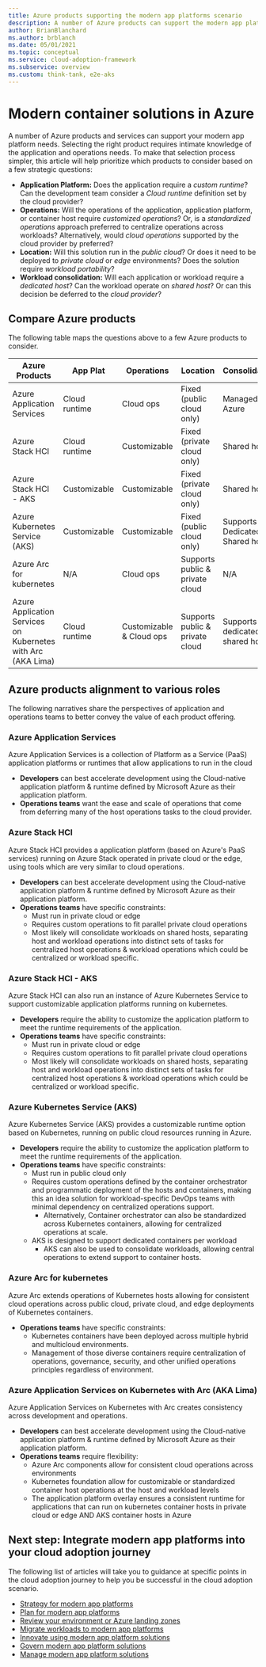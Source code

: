 ```yaml
---
title: Azure products supporting the modern app platforms scenario
description: A number of Azure products can support the modern app platform scenario depending on specific application and operations needs.
author: BrianBlanchard
ms.author: brblanch
ms.date: 05/01/2021
ms.topic: conceptual
ms.service: cloud-adoption-framework
ms.subservice: overview
ms.custom: think-tank, e2e-aks
---
```


# Modern container solutions in Azure

A number of Azure products and services can support your modern app platform needs. Selecting the right product requires intimate knowledge of the application and operations needs. To make that selection process simpler, this article will help prioritize which products to consider based on a few strategic questions:

- **Application Platform:** Does the application require a *custom runtime*? Can the development team consider a *Cloud runtime* definition set by the cloud provider?
- **Operations:** Will the operations of the application, application platform, or container host require *customized operations*? Or, is a *standardized operations* approach preferred to centralize operations across workloads? Alternatively, would *cloud operations* supported by the cloud provider by preferred?
- **Location:** Will this solution run in the *public cloud*? Or does it need to be deployed to *private cloud* or *edge* environments? Does the solution require *workload portability*? 
- **Workload consolidation:** Will each application or workload require a *dedicated host*? Can the workload operate on *shared host*? Or can this decision be deferred to the *cloud provider*?

## Compare Azure products

The following table maps the questions above to a few Azure products to consider.

|Azure Products  |App Plat  |Operations  |Location  |Consolidation  |
|---------|---------|---------|---------|---------|
|Azure Application Services|Cloud runtime|Cloud ops|Fixed (public cloud only)|Managed by Azure|
|Azure Stack HCI|Cloud runtime|Customizable|Fixed (private cloud only)|Shared host|
|Azure Stack HCI - AKS|Customizable|Customizable|Fixed (private cloud only)|Shared host|
|Azure Kubernetes Service (AKS)|Customizable|Customizable|Fixed (public cloud only)|Supports Dedicated or Shared hosts|
|Azure Arc for kubernetes|N/A|Cloud ops|Supports public & private cloud|N/A|
|Azure Application Services on Kubernetes with Arc (AKA Lima)|Cloud runtime|Customizable & Cloud ops|Supports public & private cloud|Supports dedicated or shared hosts|

## Azure products alignment to various roles

The following narratives share the perspectives of application and operations teams to better convey the value of each product offering.

### Azure Application Services

Azure Application Services is a collection of Platform as a Service (PaaS) application platforms or runtimes that allow applications to run in the cloud

- **Developers** can best accelerate development using the Cloud-native application platform & runtime defined by Microsoft Azure as their application platform.
- **Operations teams** want the ease and scale of operations that come from deferring many of the host operations tasks to the cloud provider.

### Azure Stack HCI

Azure Stack HCI provides a application platform (based on Azure's PaaS services) running on Azure Stack operated in private cloud or the edge, using tools which are very similar to cloud operations.

- **Developers** can best accelerate development using the Cloud-native application platform & runtime defined by Microsoft Azure as their application platform.
- **Operations teams** have specific constraints:
    - Must run in private cloud or edge
    - Requires custom operations to fit parallel private cloud operations
    - Most likely will consolidate workloads on shared hosts, separating host and workload operations into distinct sets of tasks for centralized host operations & workload operations which could be centralized or workload specific.

### Azure Stack HCI - AKS

Azure Stack HCI can also run an instance of Azure Kubernetes Service to support customizable application platforms running on kubernetes.

- **Developers** require the ability to customize the application platform to meet the runtime requirements of the application.
- **Operations teams** have specific constraints:
    - Must run in private cloud or edge
    - Requires custom operations to fit parallel private cloud operations
    - Most likely will consolidate workloads on shared hosts, separating host and workload operations into distinct sets of tasks for centralized host operations & workload operations which could be centralized or workload specific.

### Azure Kubernetes Service (AKS)

Azure Kubernetes Service (AKS) provides a customizable runtime option based on Kubernetes, running on public cloud resources running in Azure.

- **Developers** require the ability to customize the application platform to meet the runtime requirements of the application.
- **Operations teams** have specific constraints:
    - Must run in public cloud only
    - Requires custom operations defined by the container orchestrator and programmatic deployment of the hosts and containers, making this an idea solution for workload-specific DevOps teams with minimal dependency on centralized operations support. 
        - Alternatively, Container orchestrator can also be standardized across Kubernetes containers, allowing for centralized operations at scale.
    - AKS is designed to support dedicated containers per workload
        - AKS can also be used to consolidate workloads, allowing central operations to extend support to container hosts.

### Azure Arc for kubernetes

Azure Arc extends operations of Kubernetes hosts allowing for consistent cloud operations across public cloud, private cloud, and edge deployments of Kubernetes containers.

- **Operations teams** have specific constraints:
    - Kubernetes containers have been deployed across multiple hybrid and multicloud environments.
    - Management of those diverse containers require centralization of operations, governance, security, and other unified operations principles regardless of environment.

### Azure Application Services on Kubernetes with Arc (AKA Lima)

Azure Application Services on Kubernetes with Arc creates consistency across development and operations.

- **Developers** can best accelerate development using the Cloud-native application platform & runtime defined by Microsoft Azure as their application platform.
- **Operations teams** require flexibility:
    - Azure Arc components allow for consistent cloud operations across environments
    - Kubernetes foundation allow for customizable or standardized container host operations at the host and workload levels
    - The application platform overlay ensures a consistent runtime for applications that can run on kubernetes container hosts in private cloud or edge AND AKS container hosts in Azure

## Next step: Integrate modern app platforms into your cloud adoption journey

The following list of articles will take you to guidance at specific points in the cloud adoption journey to help you be successful in the cloud adoption scenario.

- [Strategy for modern app platforms](./strategy.md)
- [Plan for modern app platforms](./plan.md)
- [Review your environment or Azure landing zones](./ready.md)
- [Migrate workloads to modern app platforms](./migrate.md)
- [Innovate using modern app platform solutions](/azure/architecture/reference-architectures/containers/aks-start-here?toc=/azure/cloud-adoption-framework/toc.json&bc=/azure/cloud-adoption-framework/_bread/toc.json)
- [Govern modern app platform solutions](./govern.md)
- [Manage modern app platform solutions](./manage.md)